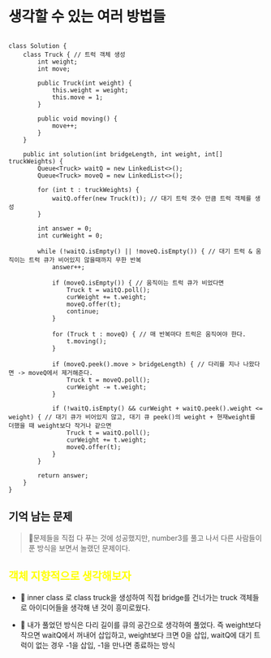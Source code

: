 # 생각할 수 있는 여러 방법들

```import java.util.*;

class Solution {
    class Truck { // 트럭 객체 생성
        int weight;
        int move;

        public Truck(int weight) {
            this.weight = weight;
            this.move = 1;
        }

        public void moving() {
            move++;
        }
    }

    public int solution(int bridgeLength, int weight, int[] truckWeights) {
        Queue<Truck> waitQ = new LinkedList<>();
        Queue<Truck> moveQ = new LinkedList<>();

        for (int t : truckWeights) {
            waitQ.offer(new Truck(t)); // 대기 트럭 갯수 만큼 트럭 객체를 생성
        }

        int answer = 0;
        int curWeight = 0;

        while (!waitQ.isEmpty() || !moveQ.isEmpty()) { // 대기 트럭 & 움직이는 트럭 큐가 비어있지 않을때까지 무한 반복
            answer++;

            if (moveQ.isEmpty()) { // 움직이는 트럭 큐가 비었다면
                Truck t = waitQ.poll();
                curWeight += t.weight;
                moveQ.offer(t);
                continue;
            }

            for (Truck t : moveQ) { // 매 반복마다 트럭은 움직여야 한다.
                t.moving();
            }

            if (moveQ.peek().move > bridgeLength) { // 다리를 지나 나왔다면 -> moveQ에서 제거해준다.
                Truck t = moveQ.poll();
                curWeight -= t.weight;
            }

            if (!waitQ.isEmpty() && curWeight + waitQ.peek().weight <= weight) { // 대기 큐가 비어있지 않고, 대기 큐 peek()의 weight + 현재weight를 더했을 때 weight보다 작거나 같으면
                Truck t = waitQ.poll();
                curWeight += t.weight;
                moveQ.offer(t);
            }
        }

        return answer;
    }
}
```

## 기억 남는 문제

> 🎈문제들을 직접 다 푸는 것에 성공했지만, number3를 풀고 나서 다른 사람들이 푼 방식을 보면서 놀랬던 문제이다.

## <span style="color:yellow">객체 지향적으로 생각해보자</span>

- 📌 inner class 로 class truck을 생성하여 직접 bridge를 건너가는 truck 객체들로 아이디어들을 생각해 낸 것이 흥미로웠다.

- 📌 내가 풀었던 방식은 다리 길이를 큐의 공간으로 생각하여 풀었다. 즉 weight보다 작으면 waitQ에서 꺼내어 삽입하고, weight보다 크면 0을 삽입, waitQ에 대기 트럭이 없는 경우 -1을 삽입, -1을 만나면 종료하는 방식
